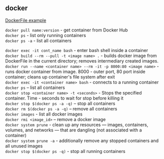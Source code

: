 ## docker 
[DockerFile example](./DockerFile)

`docker pull name:version` - get container from Docker Hub  
`docker ps` - list only running containers  
`docker ps -a` - list all containers

`docker exec -it cont_name bash` - enter bash shell inside a container   
`docker build --rm --pull -t <image name> .` - builds docker image from DockerFile in the current directory; removes intermediary created images.    
`docker run --name <container name> --rm -it -p 8000:80 <image name>` - runs docker container from image. 8000 - outer port, 80 port inside container; cleans up container's file system after exit    
`docker exec -it <container name> bash` - connects to a running container  
`docker ps` – list all containers  
`docker stop <container name> -t <seconds>` - Stops the specified container. Time - seconds to wait for stop before killing it  
`docker stop $(docker ps -a -q)` – stop all containers  
`docker rm $(docker ps -a -q)` – remove all containers  
`docker images` - list all docker images  
`docker rmi <image_id>` – remove a docker image  
`docker system prune` - clean up any resources — images, containers, volumes, and networks — that are dangling (not associated with a container)  
`docker system prune -a` -  additionally remove any stopped containers and all unused images  
`docker stop $(docker ps -q)` - stop all running containers  